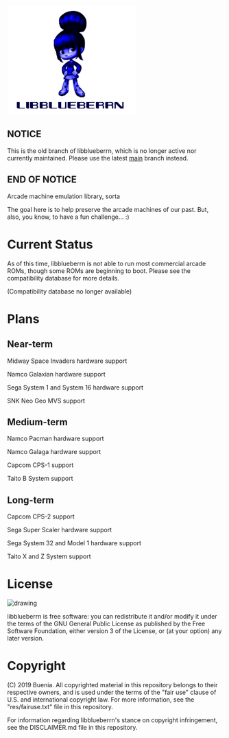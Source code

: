 <img src="https://github.com/Buenia0/libblueberrn/blob/old/res/logo.png" alt="drawing" width="300"/>

## NOTICE

This is the old branch of libblueberrn, which is no longer active nor currently maintained.
Please use the latest [main](https://github.com/Buenia0/libblueberrn) branch instead.

## END OF NOTICE

Arcade machine emulation library, sorta

The goal here is to help preserve the arcade machines of our past. But, also, you know, to have a fun challenge... :)

# Current Status

As of this time, libblueberrn is not able to run most commercial arcade ROMs, though some ROMs are beginning to boot. Please see the compatibility database for more details.

(Compatibility database no longer available)

# Plans

## Near-term

Midway Space Invaders hardware support

Namco Galaxian hardware support

Sega System 1 and System 16 hardware support

SNK Neo Geo MVS support


## Medium-term

Namco Pacman hardware support

Namco Galaga hardware support

Capcom CPS-1 support

Taito B System support


## Long-term

Capcom CPS-2 support

Sega Super Scaler hardware support

Sega System 32 and Model 1 hardware support

Taito X and Z System support


# License

<img src="https://www.gnu.org/graphics/gplv3-127x51.png" alt="drawing" width="150"/>

libblueberrn is free software: you can redistribute it and/or modify it under the terms of the GNU General Public License as published by the Free Software Foundation, either version 3 of the License, or (at your option) any later version.

# Copyright

(C) 2019 Buenia. All copyrighted material in this repository belongs to their respective owners, and is used under the terms of the "fair use" clause of U.S. and international copyright law. For more information, see the "res/fairuse.txt" file in this repository.

For information regarding libblueberrn's stance on copyright infringement, see the DISCLAIMER.md file in this repository.
